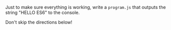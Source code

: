 Just to make sure everything is working, write a `program.js` that outputs the string "HELLO ES6" to the console.

Don't skip the directions below!

